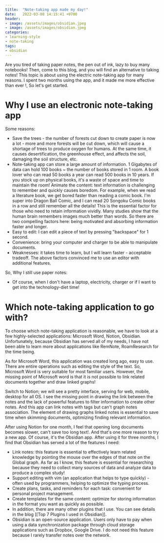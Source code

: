 ```yaml
---
title:  "Note-taking app made my day!"
date:   2022-03-08 14:15:41 +0700
header:
- image: /assets/images/obsidian.jpeg
- image: /assets/images/obsidian.jpeg
categories: 
- learning-style 
- note-taking 
tags:
- obsidian
---
```

Are you tired of taking paper notes, the pen out of ink, lazy to buy many notebooks! Then, come to this blog, and you will find an alternative to taking notes!
This topic is about using the electric note-taking app for many reasons. I spent two months using the app, and it made me more effective than ever !, So let's get started.

# Why I use an electronic note-taking app
Some reasons:
- Save the trees - the number of forests cut down to create paper is now a lot - more and more forests will be cut down, which will cause a shortage of trees to produce oxygen for humans. At the same time, it causes desertification, the greenhouse effect, and affects the soil, damaging the soil structure, etc.
- Note-taking app can store a large amount of information. 1 Gigabytes of data can hold 100 books ~ the number of books stored in 1 room. A book lover who can read 50 books a year can read 500 books in 10 years. If you stock up on physical books, it's a waste of space and time to maintain the room!
Animate the content: text information is challenging to remember and quickly causes boredom. For example, when we read a literature book, we get bored faster than reading a comic book. I'm super into Dragon Ball Comic, and I can read 20 Songoku Comic books in a row and still remember all the details! This is the essential factor for those who need to retain information vividly. Many studies show that the human brain remembers images much better than words. So there are two compelling factors here: being motivated and absorbing information faster and longer.
- Easy to edit: I can edit a piece of text by pressing "backspace" for 1 second.
- Convenience: bring your computer and charger to be able to manipulate documents.
- Weaknesses: it takes time to learn, but I will learn faster - acceptable tradeoff.
The above factors convinced me to use an editor with additional features.

So, Why I still use paper notes: 
- Of course, when I don't have a laptop, electricity, charger or if I want to get into the technology-diet time!

# Which note-taking application to go with?
To choose which note-taking application is reasonable, we have to look at a few highly-selected applications: Microsoft Word, Notion, Obsidian. Unfortunately, because Obsidian has served all of my needs, I have not been able to learn more about applications like RemNote, RoamResearch for the time being.

As for Microsoft Word, this application was created long ago, easy to use. There are entire operations such as editing the style of the text. So, Microsoft Word is very suitable for most familiar users. However, the missing point of Microsoft word is that it is not possible to link related documents together and draw linked graphs!

Switch to Notion; we will see a pretty interface, serving for web, mobile, desktop for all OS.
I see the missing point in drawing the link between the notes and the lack of powerful features to filter information to create other notes. And this app can link notes with tags but can't graph notes association. The element of drawing graphs linked notes is essential to save time when skimming documents, optimizing finding relevant information.

After using Notion for one month, I feel that opening long documents becomes slower, can't save too long text!. And that's one more reason to try a new app. Of course, it's the Obsidian app.
After using it for three months, I find that Obsidian has served a lot of the features I need:
- Link notes: this feature is essential to effectively learn related knowledge by pointing the mouse over the edges of that note on the Global graph. As far as I know, this feature is essential for researching because they need to collect many sources of data and analyze data to produce a complex study!
- Support editing with vim (an application that helps to type quickly) - often used by programmers, helping to optimize the typing process.
- Create plans, tasks, and reminders for each task: convenient for personal project management.
- Create templates for the same content: optimize for storing information in the format you want as quickly as possible.
- In addition, there are many other plugins that I use. You can see details in the blog [[Top 7 Plugins I used in Obsidian]].
- Obsidian is an open-source application. Users only have to pay when using a data synchronization package through cloud storage applications such as Dropbox, Google Drive. I do not need this feature because I rarely transfer notes over the network.
